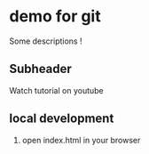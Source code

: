 # demo for git

Some descriptions !

## Subheader

Watch tutorial on youtube

## local development
1. open index.html in your browser
